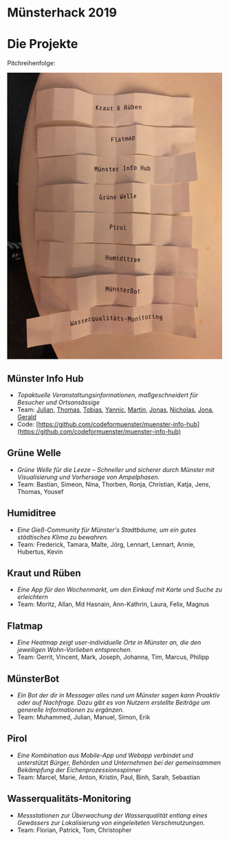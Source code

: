 # Münsterhack 2019

# Die Projekte

Pitchreihenfolge: 

![Pitchreihenfolge](./images/pitchreihenfolge2019.jpg)

## Münster Info Hub

- _Topaktuelle Veranstaltungsinformationen, maßgeschneidert für Besucher und Ortsansässige_
- Team: [Julian](https://github.com/julianbei), [Thomas](https://github.com/toms_rocket), [Tobias](https://github.com/webwurst), [Yannic](https://github.com/jahnique), [Martin](https://github.com/quassy), [Jonas](https://github.com/jonahoen), [Nicholas](https://github.com/rappertomate), [Jona](https://github.com/JonesH), [Gerald](https://github.com/ubergesundheit)
- Code: [https://github.com/codeformuenster/muenster-info-hub](https://github.com/codeformuenster/muenster-info-hub)

## Grüne Welle

- _Grüne Welle für die Leeze – Schneller und sicherer durch Münster mit Visualisierung und Vorhersage von Ampelphasen._
- Team: Bastian, Simeon, Nina, Thorben, Ronja, Christian, Katja, Jens, Thomas, Yousef

## Humiditree

- _Eine Gieß-Community für Münster's Stadtbäume, um ein gutes städtisches Klima zu bewahren._
- Team: Frederick, Tamara, Malte, Jörg, Lennart, Lennart, Annie, Hubertus, Kevin

## Kraut und Rüben

- _Eine App für den Wochenmarkt, um den Einkauf mit Karte und Suche zu erleichtern_
- Team: Moritz, Allan, Md Hasnain, Ann-Kathrin, Laura, Felix, Magnus

## Flatmap

- _Eine Heatmap zeigt user-individuelle Orte in Münster an, die den jeweiligen Wohn-Vorlieben entsprechen._
- Team: Gerrit, Vincent, Mark, Joseph, Johanna, Tim, Marcus, Philipp

## MünsterBot

- _Ein Bot der dir in Messager alles rund um Münster sagen kann Proaktiv oder auf Nachfrage. Dazu gibt es von Nutzern erstellte Beiträge um generelle Informationen zu ergänzen._
- Team: Muhammed, Julian, Manuel, Simon, Erik

## Pirol

- _Eine  Kombination aus Mobile-App und Webapp verbindet und unterstützt Bürger, Behörden und Unternehmen bei der gemeinsammen Bekämpfung der Eichenprozessionsspinner_
- Team: Marcel, Marie, Anton, Kristin, Paul, Binh, Sarah, Sebastian

## Wasserqualitäts-Monitoring

- _Messstationen zur Überwachung der Wasserqualität entlang eines Gewässers zur Lokalisierung von eingeleiteten Verschmutzungen._
- Team: Florian, Patrick, Tom, Christopher
